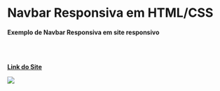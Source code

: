 # Navbar Responsiva em HTML/CSS


<p><b>Exemplo de Navbar Responsiva em site responsivo</b></p>

<br/>
<br/>

<p><b><a href="https://herick-ferreira.github.io/Responsive-Navbar-HTML-CSS/">Link do Site</b></a></p>


<p>
  <img src="./images/site.jpg"/>
</p>
